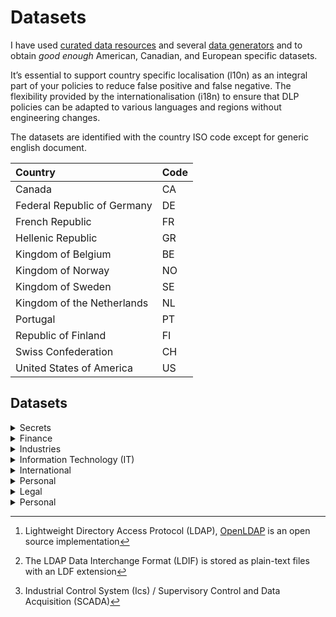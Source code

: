 # Datasets

 I have used [curated data resources](source.md) and several [data generators](../README.md/#KnownDataGenerators) and to obtain _good enough_ American, Canadian, and European specific datasets.

It’s essential to support country specific localisation (l10n) as an integral part of your policies to reduce false positive and false negative. The flexibility provided by the internationalisation (i18n) to ensure that DLP policies can be adapted to various languages and regions without engineering changes.

The datasets are identified with the country ISO code except for generic english document.

| Country   | Code |
| :-- |:-- | 
| Canada | CA |
| Federal Republic of Germany | DE |
| French Republic | FR |
| Hellenic Republic | GR |
| Kingdom of Belgium | BE |
| Kingdom of Norway| NO |
| Kingdom of Sweden| SE |
| Kingdom of the Netherlands | NL |
| Portugal | PT |
| Republic of Finland | FI |
| Swiss Confederation | CH |
| United States of America | US |

## Datasets

<details>
<summary>Secrets</summary>
<br>

Items:
  * password files / shadow
  * common passwords
  * LDAP[^1]: LDF[^2]schema to store content & actions to perform such as a adding, modifying, removing and renaming objects (e.g., users and groups)
* [base-64](https://en.wikipedia.org/wiki/Base64) encoded files
* ICS/SCADA[^3]

Compliance:
  * To be defined

[^1]: Lightweight Directory Access Protocol (LDAP), [OpenLDAP](https://www.openldap.org/) is an open source implementation 
[^2]: The LDAP Data Interchange Format (LDIF) is stored as plain-text files with an LDF extension
[^3]: Industrial Control System (Ics) / Supervisory Control and Data Acquisition (SCADA)
  
</details>
<details>
<summary>Finance</summary>
<br>

Items:
  * Credit card number (CCN)


Compliance:
  * PCI
</details>
<details>
<summary>Industries</summary>
<br>

Items:
  * [Pharmaceutical product documents by Brian Reid](https://c7solutions.com/2014/04/dlp-templates)
  * NDA


Compliance:
  * To be defined


  
</details>
<details>
<summary>Information Technology (IT)</summary>
<br>




Items:

  * [A list of free email provider domains](https://gist.github.com/tbrianjones/5992856) curated by [T. Brian Jones](https://github.com/tbrianjones)
  * ldap
  * code
  
Compliance:
  * To be defined
  
</details>
<details>
<summary>International</summary>
<br>

Items:
  * Contract
  * NDA

# Countries

## United Nation country names
The [United Nations (UN) group of experts on geographical names ](https://unstats.un.org/unsd/geoinfo/UNGEGN/docs/26th-gegn-docs/WP/WP54_UNGEGN%20WG%20Country%20Names%20Document%202011.pdf) document the short and the formal countries names for the official national languages and the UN official languages (e.g. English, French, Spanish, Russian, Chinese, and Arabic).

## ISO 3166 country codes (2013 edition)

[ISO 3166 is the International Standard for country codes](https://www.iso.org/iso-3166-country-codes.html), codes for subdivisions and formerly used codes (codes that were once used to describe countries but are no longer in use).

The country codes can be represented either as a two-letter code (alpha-2) which is recommended as the general purpose code, a three-letter code (alpha-3) which is more closely related to the country name and a three digit numeric code (numeric -3) which can be useful if you need to avoid using Latin script.

Names and codes for subdivisions are usually taken from relevant official national information sources.



  
Compliance:
  * To be defined
  
</details>
<details>
<summary>Personal</summary>
<br>

Items:

  * PII
  * PHI
 
 

Compliance:
  * GDPR

</details>
<details>
<summary>Legal</summary>
<br>

Items:
  * Contract
  * NDA
  
Compliance:
  * To be defined
  
</details>
<details>
<summary>Personal</summary>
<br>

Items:

  * PII
  * PHI
 
 

Compliance:
  * GDPR

</details>
